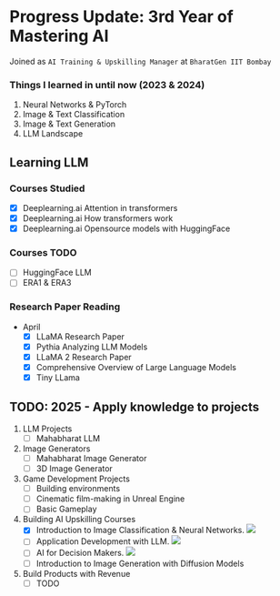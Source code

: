 # Progress Update: 3rd Year of Mastering AI

Joined as `AI Training & Upskilling Manager` at `BharatGen IIT Bombay`

### Things I learned in until now (2023 & 2024)
1. Neural Networks & PyTorch
2. Image & Text Classification
3. Image & Text Generation
4. LLM Landscape

## Learning LLM
### Courses Studied
- [x] Deeplearning.ai Attention in transformers
- [x] Deeplearning.ai How transformers work
- [x] Deeplearning.ai Opensource models with HuggingFace

### Courses TODO
- [ ] HuggingFace LLM
- [ ] ERA1 & ERA3

### Research Paper Reading
- April
  - [x] LLaMA Research Paper
  - [x] Pythia Analyzing LLM Models
  - [x] LLaMA 2 Research Paper
  - [x] Comprehensive Overview of Large Language Models
  - [x] Tiny LLama 

## TODO: 2025 - Apply knowledge to projects
1. LLM Projects
   - [ ] Mahabharat LLM
2. Image Generators
   - [ ] Mahabharat Image Generator
   - [ ] 3D Image Generator
3. Game Development Projects
   - [ ] Building environments
   - [ ] Cinematic film-making in Unreal Engine
   - [ ] Basic Gameplay
4. Building AI Upskilling Courses
   - [x] Introduction to Image Classification & Neural Networks. ![](https://geps.dev/progress/100)
   - [ ] Application Development with LLM. ![](https://geps.dev/progress/30)
   - [ ] AI for Decision Makers. ![](https://geps.dev/progress/10)
   - [ ] Introduction to Image Generation with Diffusion Models
5. Build Products with Revenue
   - [ ] TODO